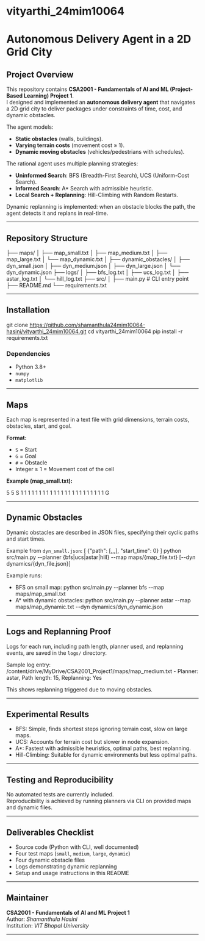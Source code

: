 # vityarthi_24mim10064
# Autonomous Delivery Agent in a 2D Grid City

## Project Overview
This repository contains **CSA2001 - Fundamentals of AI and ML (Project-Based Learning) Project 1**.  
I designed and implemented an **autonomous delivery agent** that navigates a 2D grid city to deliver packages under constraints of time, cost, and dynamic obstacles.

The agent models:
- **Static obstacles** (walls, buildings).
- **Varying terrain costs** (movement cost ≥ 1).
- **Dynamic moving obstacles** (vehicles/pedestrians with schedules).

The rational agent uses multiple planning strategies:
- **Uninformed Search**: BFS (Breadth-First Search), UCS (Uniform-Cost Search).
- **Informed Search**: A* Search with admissible heuristic.
- **Local Search + Replanning**: Hill-Climbing with Random Restarts.

Dynamic replanning is implemented: when an obstacle blocks the path, the agent detects it and replans in real-time.

---

## Repository Structure
├── maps/
│ ├── map_small.txt
│ ├── map_medium.txt
│ ├── map_large.txt
│ └── map_dynamic.txt
│
├── dynamic_obstacles/
│ ├── dyn_small.json
│ ├── dyn_medium.json
│ ├── dyn_large.json
│ └── dyn_dynamic.json
├── logs/
│ ├── bfs_log.txt
│ ├── ucs_log.txt
│ ├── astar_log.txt
│ └── hill_log.txt
├── src/
│ ├── main.py # CLI entry point
├── README.md
└── requirements.txt

---

## Installation
git clone https://github.com/shamanthula24mim10064-hasini/vityarthi_24mim10064.git
cd vityarthi_24mim10064
pip install -r requirements.txt

### Dependencies
- Python 3.8+  
- `numpy`  
- `matplotlib`  

---

## Maps
Each map is represented in a text file with grid dimensions, terrain costs, obstacles, start, and goal.

**Format:**
- `S` = Start  
- `G` = Goal  
- `#` = Obstacle  
- Integer ≥ 1 = Movement cost of the cell  

**Example (map_small.txt):**

5 5
S 1 1 1 1
1 1 1 1 1
1 1 1 1 1
1 1 1 1 1
1 1 1 1 G


---

## Dynamic Obstacles
Dynamic obstacles are described in JSON files, specifying their cyclic paths and start times.

Example from `dyn_small.json`:
[
{"path": [,,,], "start_time": 0}
]
python src/main.py --planner {bfs|ucs|astar|hill} --map maps/{map_file.txt} [--dyn dynamics/{dyn_file.json}]

Example runs:
- BFS on small map:
python src/main.py --planner bfs --map maps/map_small.txt
- A* with dynamic obstacles:
python src/main.py --planner astar --map maps/map_dynamic.txt --dyn dynamics/dyn_dynamic.json

---

## Logs and Replanning Proof
Logs for each run, including path length, planner used, and replanning events, are saved in the `logs/` directory.

Sample log entry:
/content/drive/MyDrive/CSA2001_Project1/maps/map_medium.txt - Planner: astar, Path length: 15, Replanning: Yes

This shows replanning triggered due to moving obstacles.

---

## Experimental Results
- BFS: Simple, finds shortest steps ignoring terrain cost, slow on large maps.  
- UCS: Accounts for terrain cost but slower in node expansion.  
- A*: Fastest with admissible heuristics, optimal paths, best replanning.  
- Hill-Climbing: Suitable for dynamic environments but less optimal paths.

---

## Testing and Reproducibility
No automated tests are currently included.  
Reproducibility is achieved by running planners via CLI on provided maps and dynamic files.

---

## Deliverables Checklist
- Source code (Python with CLI, well documented)  
- Four test maps (`small`, `medium`, `large`, `dynamic`)  
- Four dynamic obstacle files  
- Logs demonstrating dynamic replanning  
- Setup and usage instructions in this README  

---

## Maintainer
**CSA2001 - Fundamentals of AI and ML Project 1**  
Author: *Shamanthula Hasini*  
Institution: *VIT Bhopal University*  

---

